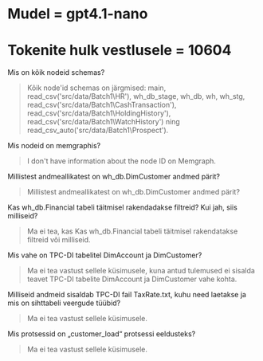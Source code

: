 # Mudel = gpt4.1-nano
# Tokenite hulk vestlusele = 10604


Mis on kõik nodeid schemas?

>Kõik node'id schemas on järgmised: main, read_csv('src/data/Batch1\HR'), wh_db_stage, wh_db, wh, wh_stg, read_csv('src/data/Batch1\CashTransaction'), read_csv('src/data/Batch1\HoldingHistory'), read_csv('src/data/Batch1\WatchHistory') ning read_csv_auto('src/data/Batch1\Prospect').

Mis nodeid on memgraphis?

>I don't have information about the node ID on Memgraph.

Millistest andmeallikatest on wh_db.DimCustomer andmed pärit?

>Millistest andmeallikatest on wh_db.DimCustomer andmed pärit?

Kas wh_db.Financial tabeli täitmisel rakendadakse filtreid? Kui jah, siis milliseid?

>Ma ei tea, kas Kas wh_db.Financial tabeli täitmisel rakendatakse filtreid või milliseid.

Mis vahe on TPC-DI tabelitel DimAccount ja DimCustomer?

>Ma ei tea vastust sellele küsimusele, kuna antud tulemused ei sisalda teavet TPC-DI tabelite DimAccount ja DimCustomer vahe kohta.

Milliseid andmeid sisaldab TPC-DI fail TaxRate.txt, kuhu need laetakse ja mis on sihttabeli veergude tüübid?

>Ma ei tea vastust sellele küsimusele.

Mis protsessid on „customer_load“ protsessi eeldusteks?

>Ma ei tea vastust sellele küsimusele.

